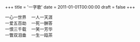 +++
title = '一字歌'
date = 2011-01-01T00:00:00
draft = false
+++

<div class="poem">
<pre>
一心一世界  一人一天涯
一爱五百劫  一死一酬答
一恨三千载  一笑一芳华
一瞥双泪垂  一生一瓯茶
</pre>
</div>
